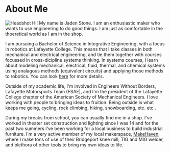 # About Me

<img style=" max-width: 500px; height: auto; align: left " src="https://r3dotstone.github.io/portfolio/media/Headshot.jpg" alt="Headshot" > Hi! My name is Jaden Stone. I am an enthusiastic maker who wants to use engineering to do good things. I am just as comfortable in the thoeretical world as I am in the shop. 

I am pursuing a Bachelor of Science in Integrative Engineering, with a focus in robotics at Lafayette College. This means that I take classes in both mechanical and electrical engineering, and tie them together with courses focussed in cross-dicipline systems thinking. In systems courses, I learn about modeling mechanical, electrical, fluid, thermal, and chemical systems using analagous methods (equivalent circuits) and applying those methods to robotics. You can look [here](https://inte.lafayette.edu/) for more details.

Outside of my academic life, I'm involved in Engineers Without Borders, Lafayette Motorsports Team (FSAE), and I'm the president of the Lafayette College chapter of the American Society of Mechanical Engineers. I love working with people to bringing ideas to fruition. Being outside is what keeps me going, cycling, rock climbing, hiking, snowboarding, etc. etc..

During my breaks from school, you can usually find me in a shop. I've worked in theater set construction and lighting since I was 14 and for the past two summers I've been working for a local business to build industrial furniture. I'm a very active member of my local makerspace, [MakeHaven](https://www.makehaven.org/), where I make tons of use of their Bridgeport knee mill, TIG and MIG welder, and plethora of other tools to bring my own ideas to life.